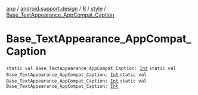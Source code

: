 [app](../../../index.md) / [android.support.design](../../index.md) / [R](../index.md) / [style](index.md) / [Base_TextAppearance_AppCompat_Caption](.)

# Base_TextAppearance_AppCompat_Caption

`static val Base_TextAppearance_AppCompat_Caption: `[`Int`](https://kotlinlang.org/api/latest/jvm/stdlib/kotlin/-int/index.html)
`static val Base_TextAppearance_AppCompat_Caption: `[`Int`](https://kotlinlang.org/api/latest/jvm/stdlib/kotlin/-int/index.html)
`static val Base_TextAppearance_AppCompat_Caption: `[`Int`](https://kotlinlang.org/api/latest/jvm/stdlib/kotlin/-int/index.html)
`static val Base_TextAppearance_AppCompat_Caption: `[`Int`](https://kotlinlang.org/api/latest/jvm/stdlib/kotlin/-int/index.html)